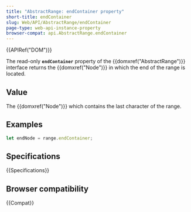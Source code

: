 ```yaml
---
title: "AbstractRange: endContainer property"
short-title: endContainer
slug: Web/API/AbstractRange/endContainer
page-type: web-api-instance-property
browser-compat: api.AbstractRange.endContainer
---
```


{{APIRef("DOM")}}

The read-only **`endContainer`** property of the {{domxref("AbstractRange")}} interface returns the {{domxref("Node")}} in which the end of the range is located.

## Value

The {{domxref("Node")}} which contains the last character of the range.

## Examples

```js
let endNode = range.endContainer;
```

## Specifications

{{Specifications}}

## Browser compatibility

{{Compat}}
